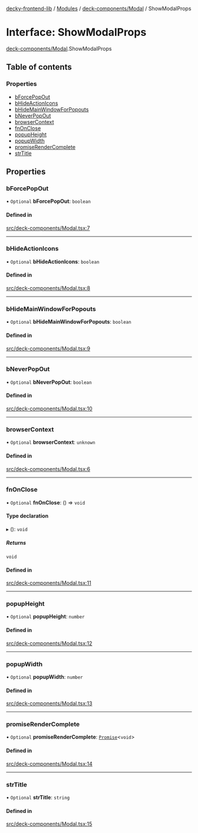 [decky-frontend-lib](../README.md) / [Modules](../modules.md) / [deck-components/Modal](../modules/deck_components_Modal.md) / ShowModalProps

# Interface: ShowModalProps

[deck-components/Modal](../modules/deck_components_Modal.md).ShowModalProps

## Table of contents

### Properties

- [bForcePopOut](deck_components_Modal.ShowModalProps.md#bforcepopout)
- [bHideActionIcons](deck_components_Modal.ShowModalProps.md#bhideactionicons)
- [bHideMainWindowForPopouts](deck_components_Modal.ShowModalProps.md#bhidemainwindowforpopouts)
- [bNeverPopOut](deck_components_Modal.ShowModalProps.md#bneverpopout)
- [browserContext](deck_components_Modal.ShowModalProps.md#browsercontext)
- [fnOnClose](deck_components_Modal.ShowModalProps.md#fnonclose)
- [popupHeight](deck_components_Modal.ShowModalProps.md#popupheight)
- [popupWidth](deck_components_Modal.ShowModalProps.md#popupwidth)
- [promiseRenderComplete](deck_components_Modal.ShowModalProps.md#promiserendercomplete)
- [strTitle](deck_components_Modal.ShowModalProps.md#strtitle)

## Properties

### bForcePopOut

• `Optional` **bForcePopOut**: `boolean`

#### Defined in

[src/deck-components/Modal.tsx:7](https://github.com/SteamDeckHomebrew/decky-frontend-lib/blob/e2920dd/src/deck-components/Modal.tsx#L7)

___

### bHideActionIcons

• `Optional` **bHideActionIcons**: `boolean`

#### Defined in

[src/deck-components/Modal.tsx:8](https://github.com/SteamDeckHomebrew/decky-frontend-lib/blob/e2920dd/src/deck-components/Modal.tsx#L8)

___

### bHideMainWindowForPopouts

• `Optional` **bHideMainWindowForPopouts**: `boolean`

#### Defined in

[src/deck-components/Modal.tsx:9](https://github.com/SteamDeckHomebrew/decky-frontend-lib/blob/e2920dd/src/deck-components/Modal.tsx#L9)

___

### bNeverPopOut

• `Optional` **bNeverPopOut**: `boolean`

#### Defined in

[src/deck-components/Modal.tsx:10](https://github.com/SteamDeckHomebrew/decky-frontend-lib/blob/e2920dd/src/deck-components/Modal.tsx#L10)

___

### browserContext

• `Optional` **browserContext**: `unknown`

#### Defined in

[src/deck-components/Modal.tsx:6](https://github.com/SteamDeckHomebrew/decky-frontend-lib/blob/e2920dd/src/deck-components/Modal.tsx#L6)

___

### fnOnClose

• `Optional` **fnOnClose**: () => `void`

#### Type declaration

▸ (): `void`

##### Returns

`void`

#### Defined in

[src/deck-components/Modal.tsx:11](https://github.com/SteamDeckHomebrew/decky-frontend-lib/blob/e2920dd/src/deck-components/Modal.tsx#L11)

___

### popupHeight

• `Optional` **popupHeight**: `number`

#### Defined in

[src/deck-components/Modal.tsx:12](https://github.com/SteamDeckHomebrew/decky-frontend-lib/blob/e2920dd/src/deck-components/Modal.tsx#L12)

___

### popupWidth

• `Optional` **popupWidth**: `number`

#### Defined in

[src/deck-components/Modal.tsx:13](https://github.com/SteamDeckHomebrew/decky-frontend-lib/blob/e2920dd/src/deck-components/Modal.tsx#L13)

___

### promiseRenderComplete

• `Optional` **promiseRenderComplete**: [`Promise`]( https://developer.mozilla.org/en-US/docs/Web/JavaScript/Reference/Global_Objects/Promise )<`void`\>

#### Defined in

[src/deck-components/Modal.tsx:14](https://github.com/SteamDeckHomebrew/decky-frontend-lib/blob/e2920dd/src/deck-components/Modal.tsx#L14)

___

### strTitle

• `Optional` **strTitle**: `string`

#### Defined in

[src/deck-components/Modal.tsx:15](https://github.com/SteamDeckHomebrew/decky-frontend-lib/blob/e2920dd/src/deck-components/Modal.tsx#L15)
